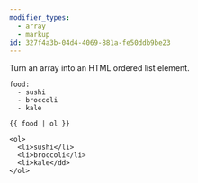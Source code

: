 ```yaml
---
modifier_types:
  - array
  - markup
id: 327f4a3b-04d4-4069-881a-fe50ddb9be23
---
```

Turn an array into an HTML ordered list element.

```.language-yaml
food:
  - sushi
  - broccoli
  - kale
```

```
{{ food | ol }}
```

```.language-output
<ol>
  <li>sushi</li>
  <li>broccoli</li>
  <li>kale</dd>
</ol>
```
